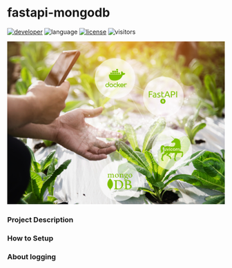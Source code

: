 # fastapi-mongodb

[![developer](https://img.shields.io/badge/Dev-grillazz-green?style)](https://github.com/grillazz)
![language](https://img.shields.io/badge/language-python-blue?style)
[![license](https://img.shields.io/github/license/grillazz/fastapi-mongodb)](https://github.com/grillazz/fastapi-mongodb/blob/main/LICENSE)
![visitors](https://visitor-badge.laobi.icu/badge?page_id=grillazz.fastapi-mongodb")

![fastapi-redis](/static/greens.jpg)

### Project Description

### How to Setup

### About logging